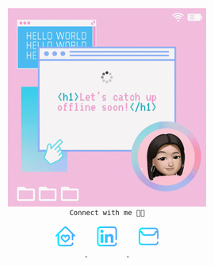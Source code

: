 <div align="center" >
  <img src="https://raw.githubusercontent.com/susukichan/susukichan/master/assets/susukiHelloWorld.gif" width=400 alt="Susuki Hello World"/>
</div>

<div align="center">
  <samp>
    Connect with me 🤙🏻
  </samp>
</div>
<div align="center">
  <a href="https://susukichan.github.io/portfolio/" target="_blank">
  <img style="margin: 20px;"  alt="Susuki Homepage" width=40 src="https://raw.githubusercontent.com/susukichan/susukichan/master/assets/home.svg" />
  </a>
  <a href="https://www.linkedin.com/in/chansuki/" target="_blank">
  <img style="margin: 20px;"  alt="Susuki LinkedIn" width=40 src="https://raw.githubusercontent.com/susukichan/susukichan/master/assets/linkedin.svg" />
  </a>
  <a href="mailto:iamsusukichan@gmail.com">
  <img  style="margin: 20px;" alt="Susuki Email" width=40 src="https://raw.githubusercontent.com/susukichan/susukichan/master/assets/email.svg" />
  </a>
</div>
